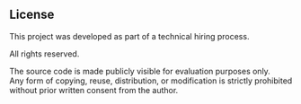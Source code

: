## License

This project was developed as part of a technical hiring process.

All rights reserved.

The source code is made publicly visible for evaluation purposes only.  
Any form of copying, reuse, distribution, or modification is strictly prohibited  
without prior written consent from the author.
